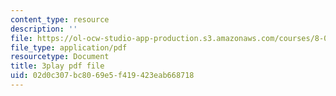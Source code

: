 ```yaml
---
content_type: resource
description: ''
file: https://ol-ocw-studio-app-production.s3.amazonaws.com/courses/8-01sc-classical-mechanics-fall-2016/02d0c307bc8069e5f419423eab668718_mjrQHIJj1iI.pdf
file_type: application/pdf
resourcetype: Document
title: 3play pdf file
uid: 02d0c307-bc80-69e5-f419-423eab668718
---
```

